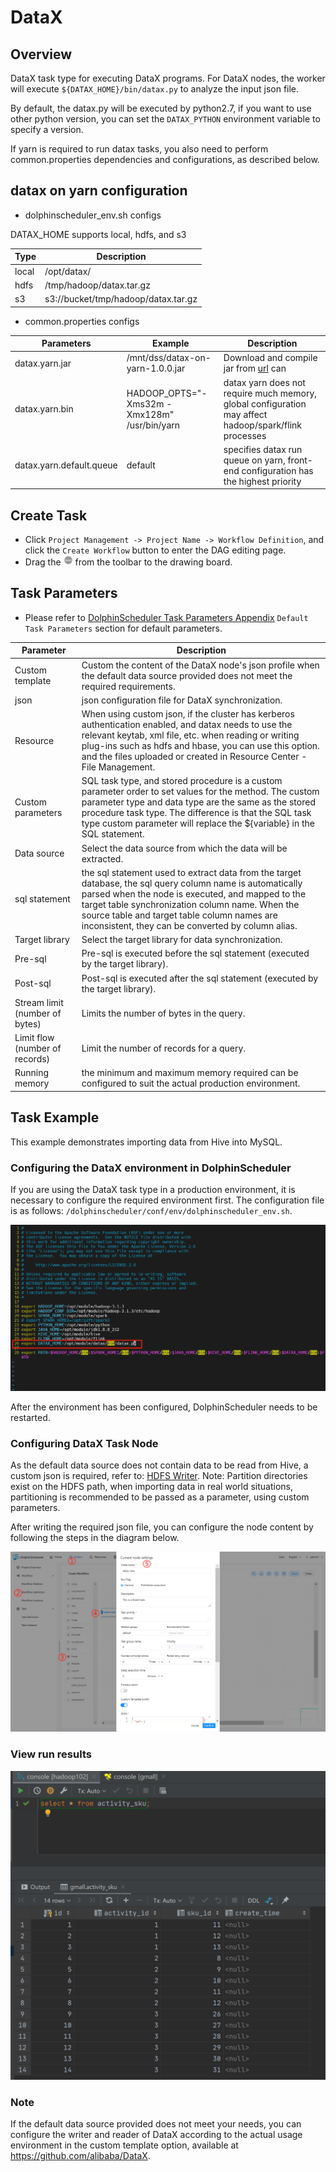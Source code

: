 # DataX

## Overview

DataX task type for executing DataX programs. For DataX nodes, the worker will execute `${DATAX_HOME}/bin/datax.py` to analyze the input json file.

By default, the datax.py will be executed by python2.7, if you want to use other python version, you can set the `DATAX_PYTHON` environment variable to specify a version.

If yarn is required to run datax tasks, you also need to perform common.properties dependencies and configurations, as described below.

## datax on yarn configuration

- dolphinscheduler_env.sh configs

DATAX_HOME supports local, hdfs, and s3

| **Type** |           **Description**           |
|----------|-------------------------------------|
| local    | /opt/datax/                         |
| hdfs     | /tmp/hadoop/datax.tar.gz            |
| s3       | s3://bucket/tmp/hadoop/datax.tar.gz |

- common.properties configs

|      **Parameters**      |                 **Example**                  |                                            **Description**                                            |
|--------------------------|----------------------------------------------|-------------------------------------------------------------------------------------------------------|
| datax.yarn.jar           | /mnt/dss/datax-on-yarn-1.0.0.jar             | Download and compile jar from [url](https://github.com/duhanmin/datax-on-yarn) can                    |
| datax.yarn.bin           | HADOOP_OPTS="-Xms32m -Xmx128m" /usr/bin/yarn | datax yarn does not require much memory, global configuration may affect hadoop/spark/flink processes |
| datax.yarn.default.queue | default                                      | specifies datax run queue on yarn, front-end configuration has the highest priority                   |

## Create Task

- Click `Project Management -> Project Name -> Workflow Definition`, and click the `Create Workflow` button to enter the DAG editing page.
- Drag the <img src="../../../../img/tasks/icons/datax.png" width="15"/> from the toolbar to the drawing board.

## Task Parameters

[//]: # (TODO: use the commented anchor below once our website template supports this syntax)
[//]: # (- Please refer to [DolphinScheduler Task Parameters Appendix]&#40;appendix.md#default-task-parameters&#41; `Default Task Parameters` section for default parameters.)

- Please refer to [DolphinScheduler Task Parameters Appendix](appendix.md) `Default Task Parameters` section for default parameters.

|         **Parameter**          |                                                                                                                                                    **Description**                                                                                                                                                     |
|--------------------------------|------------------------------------------------------------------------------------------------------------------------------------------------------------------------------------------------------------------------------------------------------------------------------------------------------------------------|
| Custom template                | Custom the content of the DataX node's json profile when the default data source provided does not meet the required requirements.                                                                                                                                                                                     |
| json                           | json configuration file for DataX synchronization.                                                                                                                                                                                                                                                                     |
| Resource                       | When using custom json, if the cluster has kerberos authentication enabled, and datax needs to use the relevant keytab, xml file, etc. when reading or writing plug-ins such as hdfs and hbase, you can use this option. and the files uploaded or created in Resource Center - File Management.                       |
| Custom parameters              | SQL task type, and stored procedure is a custom parameter order to set values for the method. The custom parameter type and data type are the same as the stored procedure task type. The difference is that the SQL task type custom parameter will replace the \${variable} in the SQL statement.                    |
| Data source                    | Select the data source from which the data will be extracted.                                                                                                                                                                                                                                                          |
| sql statement                  | the sql statement used to extract data from the target database, the sql query column name is automatically parsed when the node is executed, and mapped to the target table synchronization column name. When the source table and target table column names are inconsistent, they can be converted by column alias. |
| Target library                 | Select the target library for data synchronization.                                                                                                                                                                                                                                                                    |
| Pre-sql                        | Pre-sql is executed before the sql statement (executed by the target library).                                                                                                                                                                                                                                         |
| Post-sql                       | Post-sql is executed after the sql statement (executed by the target library).                                                                                                                                                                                                                                         |
| Stream limit (number of bytes) | Limits the number of bytes in the query.                                                                                                                                                                                                                                                                               |
| Limit flow (number of records) | Limit the number of records for a query.                                                                                                                                                                                                                                                                               |
| Running memory                 | the minimum and maximum memory required can be configured to suit the actual production environment.                                                                                                                                                                                                                   |

## Task Example

This example demonstrates importing data from Hive into MySQL.

### Configuring the DataX environment in DolphinScheduler

If you are using the DataX task type in a production environment, it is necessary to configure the required environment first. The configuration file is as follows: `/dolphinscheduler/conf/env/dolphinscheduler_env.sh`.

![datax_task01](../../../../img/tasks/demo/datax_task01.png)

After the environment has been configured, DolphinScheduler needs to be restarted.

### Configuring DataX Task Node

As the default data source does not contain data to be read from Hive, a custom json is required, refer to: [HDFS Writer](https://github.com/alibaba/DataX/blob/master/hdfswriter/doc/hdfswriter.md). Note: Partition directories exist on the HDFS path, when importing data in real world situations, partitioning is recommended to be passed as a parameter, using custom parameters.

After writing the required json file, you can configure the node content by following the steps in the diagram below.

![datax_task02](../../../../img/tasks/demo/datax_task02.png)

### View run results

![datax_task03](../../../../img/tasks/demo/datax_task03.png)

### Note

If the default data source provided does not meet your needs, you can configure the writer and reader of DataX according to the actual usage environment in the custom template option, available at https://github.com/alibaba/DataX.
